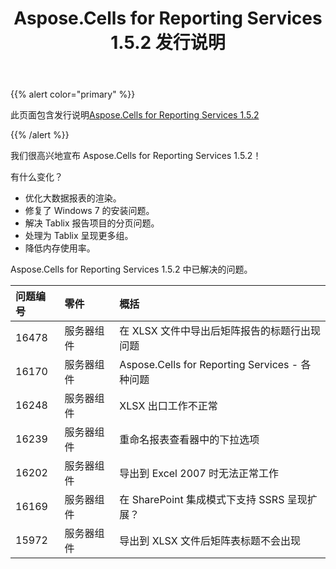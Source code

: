 ﻿---
title: Aspose.Cells for Reporting Services 1.5.2 发行说明
type: docs
weight: 20
url: /zh/reportingservices/aspose-cells-for-reporting-services-1-5-2-release-notes/
---
{{% alert color="primary" %}} 

此页面包含发行说明[Aspose.Cells for Reporting Services 1.5.2](https://downloads.aspose.com/cells/reportingservices/new-releases/aspose.cells-for-reporting-services-1.5.2/)

{{% /alert %}} 

我们很高兴地宣布 Aspose.Cells for Reporting Services 1.5.2！

有什么变化？



- 优化大数据报表的渲染。
- 修复了 Windows 7 的安装问题。
- 解决 Tablix 报告项目的分页问题。
- 处理为 Tablix 呈现更多组。
- 降低内存使用率。

 Aspose.Cells for Reporting Services 1.5.2 中已解决的问题。

|**问题编号** |**零件** |**概括** |
|:- |:- |:- |
|16478 |服务器组件|在 XLSX 文件中导出后矩阵报告的标题行出现问题|
|16170 |服务器组件|Aspose.Cells for Reporting Services - 各种问题|
|16248 |服务器组件|XLSX 出口工作不正常|
|16239 |服务器组件|重命名报表查看器中的下拉选项|
|16202 |服务器组件|导出到 Excel 2007 时无法正常工作|
|16169 |服务器组件|在 SharePoint 集成模式下支持 SSRS 呈现扩展？|
|15972 |服务器组件|导出到 XLSX 文件后矩阵表标题不会出现|

